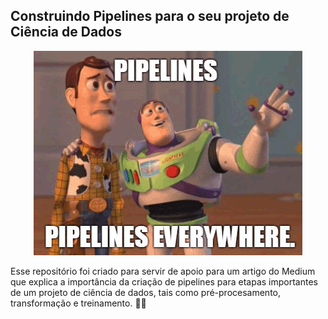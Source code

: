 ## Construindo Pipelines para o seu projeto de Ciência de Dados

<div align="center">

![img](img/img.gif)

</div>


Esse repositório foi criado para servir de apoio para um artigo do Medium que explica a importância da criação de pipelines para etapas importantes de um projeto de ciência de dados, tais como pré-procesamento, transformação e treinamento. ✍🏻